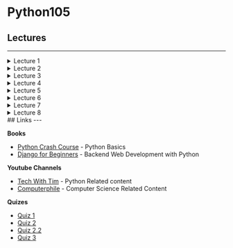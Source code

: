 # Python105

## Lectures 
---
<details>
    <summary>Lecture 1</summary>

- Basic Output
    - print builtin function
    - multiple arguments **print(1, 2, 3, 4)**

- Variables
    - Naming Convention
    - snake_case
    - Case Sensitivity

- Basic Data Types in python
    - int (integer)         **(-∞, ..., -2, -1, 0, 1, 2, ..., +∞)**
    - float (fractions)     **(-∞, ..., -1.1, -1, 0, 1.1, 2, ..., +∞)**
    - str (string)          **"hello", 'hello', """Hello""", '''Hello'''**
    - bool (boolean)        **True, False**

- Basic String Operations
    - concatenation **"Hello" + " " + "World"**
    - fstrings **f"I am {20 + 1} years old"**

- Constants
    - just a convention
    - UPPER_CASE
</details>

<details>
    <summary>Lecture 2</summary>

- Type Casting
    - figuring out type of variable **type(variable_name)**
    - just use data type keyword to cast an object to another data type **str(1), int("125")**
    - Errors during type casting **int("hello 25"), float("nick")**

- Data Structures **list**
    - Initialization | **nums = [], nums = list()**
    - Indexing, Why 0?
    - Accessing elements | **nums[0]**
    - Changing elements | **nums[0] = 1**
    - builtin methods | **append, pop, len, sort**
    - Slicing lists | **nums[3:-1], nums[:], nums[::-1]**
    - Errors (Index Error) | **nums[Non existent Index]**

- Loops **for**
    - basic syntax **for element in my_list:**
    - Indentation **body, code block**
    - looping through lists
    - using range function | **range(10), range(5, 10), range(0, 10, 2)**

- F.Q.A.
    - What data types can be stored in list? **Every data type that is defined in python by user or by default is eligible to store in list**
    - How to get reverse order of a list? **list_name.reverse() or list_name[::-1], last one gives python the instruction to get list slice and start from the last element**
    - Why does list indexing start from 0? **since python stores the address of the first element in RAM, during accessing elements python starts counting from that first element's address**


</details>

<details>
    <summary>Lecture 3</summary>

- Boolean Operators **(==, !=, >, >=, <, <=)**
    - Equality **==**
    - Inequality **!=**
    - Greater **>**
    - Greater or Equal to **>=**
    - Less **<**
    - Less or Equal to **<=**

- Flow Control **if, else**
    - conditional statement **if | else**
    - Indentation  **block of code that is executed if statement is satisfied**

- Loops **while**
    - syntax **while something is True**
    - Indentation **Block of code that get executed in while loop**

- Data Structures **tuple**
    - how to define tuple with brackets or commas?

- Using knowledge **Guessing Game**
    - generating random number **random module**
    - Infinite Loops
    - getting user input on every iteration
    - checking input for correctness
    - adding new features (try count, automatic lose after specific amount of tries)

- Challenge **Reversed Guessing Game** 
    - User thinks of the number and computer should guess it!`


</details>

<details>
    <summary>Lecture 4</summary>

- Statement Chaining **if elif else**
    - Using Multiple elif Blocks
    - Omitting the else Block
    - Testing Multiple Conditions

- Data Structures **dict**
    - Accessing Values in a Dictionary 
    - Adding New Key-Value Pairs
    - Starting with an Empty Dictionary
    - Modifying Values in a Dictionary 
    - Removing Key-Value Pairs
    - Using get() to Access Values
    - A Dictionary of Similar Objects
    - Looping Through All Key-Value Pairs
    - Looping Through All the Keys in a Dictionary
    - Looping Through All Values in a Dictionary
    - A List of Dictionaries
    - A List in a Dictionary
    - A Dictionary in a Dictionary

- Type Hinting / Annotations
    - Differences within type hinting in python versions
    - type hinting for single values
    - type hinting for data structures
    - type hinting dictionary VS TypedDict
    - Any Type
    - None Type

</details>

<details>
    <summary>Lecture 5</summary>

- Functions **def**
    - Defining a Function
    - Calling a Function
    - Passing Information to a Function
    - Arguments vs Parameters
    - Passing Arguments
        - Positional Arguments
        - Keyword Arguments
    - Default Values
    - Equivalent Function Calls
    - Avoiding Argument Errors
    - Return Values
    - Making an Argument Optional
    - Passing an Arbitrary Number of Arguments **args**
        - Mixing Positional and Arbitrary Arguments
    - Using Arbitrary Keyword Arguments **kwargs**


</details>


<details>
    <summary>Lecture 6</summary>
    
- Scopes
    - Local Scope Variable
    - Global Scope Variable

- Modules
    - Storing Your Functions in Modules
    - Importing an Entire Module
    - Importing Specific Functions
    - Using as to Give a Function an Alias **as**
    - Using as to Give a Module an Alias
    - Importing All Functions in a Module

- List Comprehension
    - Syntax
    - Using conditional statement

- Introduction To OOP
    - Defining Class
        - init (constructor)
        - attributes
        - Custom Methods
    - Creating an object **Instantiate**
    - Using Defined Methods
    - Default values for attributes
    - Modifying attributes

</details>

<details>
    <summary>Lecture 7</summary>
    
- More About OOP
    - Public, Private, Protected attributes
    - Encapsulation (Getter, Setter)
    - Inheritance
        - super
        - overriding methods
    - Polymorphism
   

</details>


<details>
    <summary>Lecture 8</summary>

- More About OOP (Continuation)
    - Composition
    - Multiple Inheritance

- Working With Files
    - open / close
    - read
    - write
    - modes (r, a, w)

- Context Manager **with**

- Error Handling **Exceptions**
    - syntax
    - try
    - except
    - else
    - finally

- Package Installer for Python **pip**
    - install package
    - uninstall package
    - update package

- Virtual Environment using **virtualenv**
    - create
    - activate
    - requirements.txt

- Introduction to Git
    - clone
    - pull
    - commit
    - push

</details>
## Links
---

**Books**
- [Python Crash Course](https://en.sng1lib.org/book/4995914/5d84d3) - Python Basics
- [Django for Beginners](https://en.sng1lib.org/book/3594011/891d30) - Backend Web Development with Python


**Youtube Channels**
- [Tech With Tim](https://www.youtube.com/c/TechWithTim) - Python Related content
- [Computerphile](https://www.youtube.com/user/Computerphile) - Computer Science Related Content



**Quizes**
- [Quiz 1](https://forms.gle/iTXu5ZzvWKbgwdGs5)
- [Quiz 2](https://forms.gle/Z51QqGiVrXcHWiPj8)
- [Quiz 2.2](https://forms.gle/Pi7rqQHPvrQjMP6N7)
- [Quiz 3](https://forms.gle/1A3nzcqMYDZ5bt5t7)
